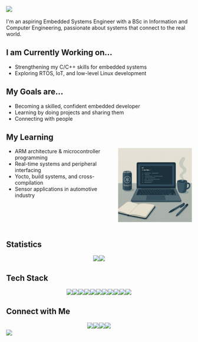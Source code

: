 <img src="https://capsule-render.vercel.app/api?type=waving&height=270&color=0:1B263B,100:778DA9&text=Hi,%20I%20am%20Annabell&fontSize=50&fontAlignY=41&animation=fadeIn&fontColor=FFFFFF&desc=Embedded%20Systems%20Engineer">

I'm an aspiring Embedded Systems Engineer with a BSc in Information 
and Computer Engineering, passionate about systems that connect to the real world.


## I am Currently Working on...
- Strengthening my C/C++ skills for embedded systems  
- Exploring RTOS, IoT, and low-level Linux development  

## My Goals are...  
- Becoming a skilled, confident embedded developer  
- Learning by doing projects and sharing them
- Connecting with people

## My Learning
<img style="display: block;margin: auto;" width="200px" src="image.png" align="right">

- ARM architecture & microcontroller programming  
- Real-time systems and peripheral interfacing  
- Yocto, build systems, and cross-compilation 
- Sensor applications in automotive industry
<br>
<br>
<br>
<br>


## Statistics
<div align="center">
<img height="137px" src="https://github-readme-stats.vercel.app/api?username=ackassar&&bg_color=0,0D1B2A,1B263B,415A77&title_color=FFFFFF&text_color=FFFFFF&icon_color=FFFFFF&show_icons=true&hide_border=true&count_private=true"/><img height="137px" src="https://github-readme-streak-stats.herokuapp.com/?user=ackassar&&background=0,415A77,1B263B,0D1B2A&title=FFFFFF&ring=FFFFFF&fire=FFFFFF&stroke=FFFFFF&currStreakNum=FFFFFF&currStreakLabel=FFFFFF&sideNums=FFFFFF&sideLabels=FFFFFF&dates=FFFFFF&show_icons=true&hide_border=true&count_private=true"/>
</div>


## Tech Stack
<div align="center">
<img src="https://img.shields.io/badge/Arch Linux-415A77?logo=arch-linux&logoColor=white&style=for-the-badge"><img src="https://img.shields.io/badge/Hyprland-778DA9?style=for-the-badge&logo=hyprland&logoColor=white"><img src="https://img.shields.io/badge/ZSH-415A77?style=for-the-badge&logo=ZSH&logoColor=white"><img src="https://img.shields.io/badge/Visual Studio Code-778DA9?style=for-the-badge&logo=visual-studio-code&logoColor=white"><img src="https://img.shields.io/badge/Git-415A77?style=for-the-badge&logo=Git&logoColor=white"><img src="https://img.shields.io/badge/GitHub-778DA9?style=for-the-badge&logo=github&logoColor=white"><img src="https://img.shields.io/badge/Obsidian-415A77?style=for-the-badge&logo=obsidian&logoColor=white"><img src="https://img.shields.io/badge/latex-778DA9?style=for-the-badge&logo=latex&logoColor=white"><img src="https://img.shields.io/badge/c-415A77?style=for-the-badge&logo=c&logoColor=white)"><img src="https://img.shields.io/badge/c++-778DA9?style=for-the-badge&logo=c%2B%2B&logoColor=white"><img src="https://img.shields.io/badge/python-415A77?style=for-the-badge&logo=python&logoColor=white">
</div>

## Connect with Me
<div align="center">
<a href="https://dev.to/ackassar"><img src="https://img.shields.io/badge/Dev.to-415A77?logo=dev.to&logoColor=white&style=for-the-badge"></a><a href="https://mastodon.social/@ackassar"><img src="https://img.shields.io/badge/mastodon-778DA9?logo=mastodon&logoColor=white&style=for-the-badge"></a><a href="https://at.linkedin.com/in/annabell-kassar-32a991343"><img src="https://img.shields.io/badge/LinkedIn-415A77?logo=linkedin&logoColor=white&style=for-the-badge"></a><a href="https://www.annabell-kassar.dev"><img src="https://img.shields.io/badge/Website-778DA9?l&style=for-the-badge"></a>
</div>

<img src="https://capsule-render.vercel.app/api?type=waving&height=200&color=0:1B263B,100:778DA9&section=footer">
